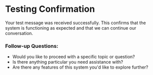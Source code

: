 # Testing Confirmation

Your test message was received successfully. This confirms that the system is functioning as expected and that we can continue our conversation.

### Follow-up Questions:
- Would you like to proceed with a specific topic or question?
- Is there anything particular you need assistance with?
- Are there any features of this system you'd like to explore further?

